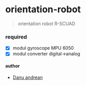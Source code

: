 # orientation-robot
> orientation robot R-SCUAD

### required
- [x] modul gyroscope MPU 6050
- [x] modul converter digital->analog

#### author
- <a href=https://me-danuandrean.github.io>Danu andrean</a>
